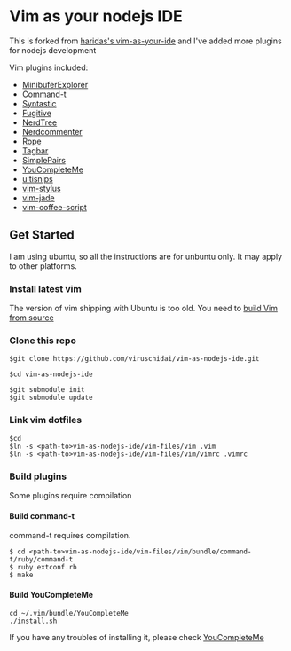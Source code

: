 # Vim as your nodejs IDE

This is forked from [haridas's vim-as-your-ide](https://github.com/haridas/Dotfiles) 
and I've added more plugins for nodejs development

Vim plugins included:

* [MinibuferExplorer](https://github.com/fholgado/minibufexpl.vim.git)
* [Command-t](https://github.com/wincent/Command-T)
* [Syntastic](https://github.com/scrooloose/syntastic.git)
* [Fugitive](https://github.com/tpope/vim-fugitive.git)
* [NerdTree](https://github.com/scrooloose/nerdtree.git)
* [Nerdcommenter](https://github.com/scrooloose/nerdcommenter.git)
* [Rope](https://github.com/klen/rope-vim.git)
* [Tagbar](https://github.com/majutsushi/tagbar.git)
* [SimplePairs](https://github.com/vim-scripts/simple-pairs.git)
* [YouCompleteMe](https://github.com/Valloric/YouCompleteMe.git)
* [ultisnips](https://github.com/SirVer/ultisnips.git)
* [vim-stylus](https://github.com/wavded/vim-stylus.git)
* [vim-jade](https://github.com/digitaltoad/vim-jade.git)
* [vim-coffee-script](https://github.com/kchmck/vim-coffee-script.git)



## Get Started
I am using ubuntu, so all the instructions are for unbuntu only. It may apply to other platforms.

### Install latest vim
The version of vim shipping with Ubuntu is too old. You need to [build Vim from source](https://github.com/Valloric/YouCompleteMe/wiki/Building-Vim-from-source) 

### Clone this repo
```
$git clone https://github.com/viruschidai/vim-as-nodejs-ide.git

$cd vim-as-nodejs-ide

$git submodule init
$git submodule update
```

### Link vim dotfiles
```
$cd
$ln -s <path-to>vim-as-nodejs-ide/vim-files/vim .vim
$ln -s <path-to>vim-as-nodejs-ide/vim-files/vim/vimrc .vimrc
```
### Build plugins
Some plugins require compilation

#### Build command-t
command-t requires compilation. 
```
$ cd <path-to>vim-as-nodejs-ide/vim-files/vim/bundle/command-t/ruby/command-t
$ ruby extconf.rb
$ make
```
#### Build YouCompleteMe
```
cd ~/.vim/bundle/YouCompleteMe
./install.sh
```
If you have any troubles of installing it, please check [YouCompleteMe](https://github.com/Valloric/YouCompleteMe)

